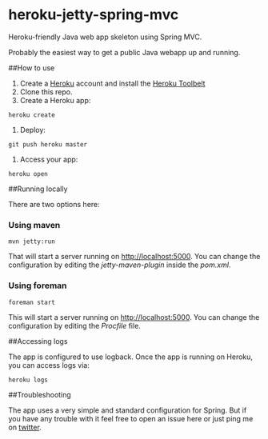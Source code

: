 heroku-jetty-spring-mvc
=======================

Heroku-friendly Java web app skeleton using Spring MVC. 

Probably the easiest way to get a public Java webapp up and running.

##How to use

1. Create a [Heroku](http://www.heroku.com/) account and install the [Heroku Toolbelt](https://toolbelt.heroku.com/)
1. Clone this repo.
1. Create a Heroku app:
```
heroku create
```
1. Deploy:
```
git push heroku master
```
1. Access your app:
```
heroku open
```

##Running locally

There are two options here:

### Using maven

```
mvn jetty:run
```

That will start a server running on [http://localhost:5000](). You can change the configuration by editing the *jetty-maven-plugin* inside the *pom.xml*.

### Using foreman

```
foreman start
```

This will start a server running on [http://localhost:5000](). You can change the configuration by editing the *Procfile* file.

##Accessing logs

The app is configured to use logback. Once the app is running on Heroku, you can access logs via:

```
heroku logs
```

##Troubleshooting

The app uses a very simple and standard configuration for Spring. But if you have any trouble with it feel free to open an issue here or just ping me on [twitter](http://www.twitter.com/s4nchez).
